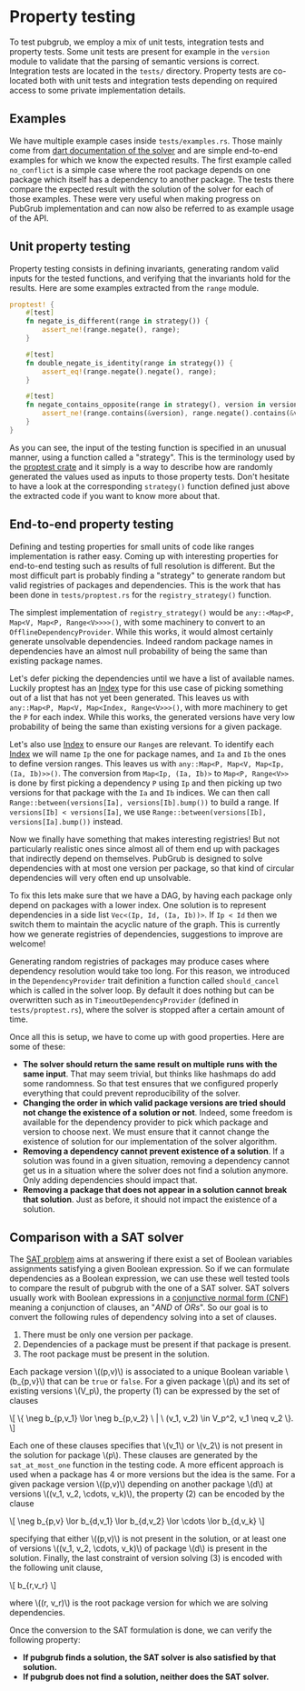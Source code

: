 # Property testing

To test pubgrub, we employ a mix of unit tests, integration tests and property tests.
Some unit tests are present for example in the `version` module to validate
that the parsing of semantic versions is correct.
Integration tests are located in the `tests/` directory.
Property tests are co-located both with unit tests and integration tests
depending on required access to some private implementation details.


## Examples

We have multiple example cases inside `tests/examples.rs`.
Those mainly come from [dart documentation of the solver][dart-solver]
and are simple end-to-end examples for which we know the expected results.
The first example called `no_conflict` is a simple case where
the root package depends on one package which itself has a dependency
to another package.
The tests there compare the expected result with the solution of the solver
for each of those examples.
These were very useful when making progress on PubGrub implementation
and can now also be referred to as example usage of the API.

[dart-solver]: https://github.com/dart-lang/pub/blob/master/doc/solver.md


## Unit property testing

Property testing consists in defining invariants,
generating random valid inputs for the tested functions,
and verifying that the invariants hold for the results.
Here are some examples extracted from the `range` module.

```rust
proptest! {
    #[test]
    fn negate_is_different(range in strategy()) {
        assert_ne!(range.negate(), range);
    }

    #[test]
    fn double_negate_is_identity(range in strategy()) {
        assert_eq!(range.negate().negate(), range);
    }

    #[test]
    fn negate_contains_opposite(range in strategy(), version in version_strat()) {
        assert_ne!(range.contains(&version), range.negate().contains(&version));
    }
}
```

As you can see, the input of the testing function is specified
in an unusual manner, using a function called a "strategy".
This is the terminology used by the [proptest crate][proptest]
and it simply is a way to describe how are randomly generated the values
used as inputs to those property tests.
Don't hesitate to have a look at the corresponding `strategy()` function
defined just above the extracted code if you want to know more about that.

[proptest]: https://altsysrq.github.io/rustdoc/proptest/latest/proptest/index.html


## End-to-end property testing

Defining and testing properties for small units of code
like ranges implementation is rather easy.
Coming up with interesting properties for end-to-end testing
such as results of full resolution is different.
But the most difficult part is probably finding a "strategy"
to generate random but valid registries of packages and dependencies.
This is the work that has been done in `tests/proptest.rs`
for the `registry_strategy()` function.

The simplest implementation of `registry_strategy()` would be
`any::<Map<P, Map<V, Map<P, Range<V>>>>()`, with some machinery to convert to an `OfflineDependencyProvider`.
While this works, it would almost certainly generate unsolvable dependencies.
Indeed random package names in dependencies have an almost null probability
of being the same than existing package names.

Let's defer picking the dependencies until we have a list of available names.
Luckily proptest has an [Index]
type for this use case of picking something out of a list that has not yet been generated.
This leaves us with `any::Map<P, Map<V, Map<Index, Range<V>>>()`,
with more machinery to get the `P` for each index.
While this works, the generated versions have very low probability
of being the same than existing versions for a given package.

[Index]: https://docs.rs/proptest/0.10/proptest/sample/struct.Index.html

Let's also use [Index] to ensure our `Range`s are relevant.
To identify each [Index] we will name `Ip` the one for package names,
and `Ia` and `Ib` the ones to define version ranges.
This leaves us with `any::Map<P, Map<V, Map<Ip, (Ia, Ib)>>()`.
The conversion from `Map<Ip, (Ia, Ib)>` to `Map<P, Range<V>>` is done by first picking
a dependency `P` using `Ip` and then picking up two versions for that package
with the `Ia` and `Ib` indices.
We can then call `Range::between(versions[Ia], versions[Ib].bump())` to build a range.
If `versions[Ib] < versions[Ia]`, we use `Range::between(versions[Ib], versions[Ia].bump())` instead.

Now we finally have something that makes interesting registries! But not particularly realistic ones
since almost all of them end up with packages that indirectly depend on themselves.
PubGrub is designed to solve dependencies with at most one version per package,
so that kind of circular dependencies will very often end up unsolvable.
<!-- One problem solved only to make a new one, -->
<!-- the [pigeonhole principle](https://en.wikipedia.org/wiki/Pigeonhole_principle) strikes again! -->
To fix this lets make sure that we have a DAG,
by having each package only depend on packages with a lower index.
One solution is to represent dependencies in a side list `Vec<(Ip, Id, (Ia, Ib))>`.
If `Ip < Id` then we switch them to maintain the acyclic nature of the graph.
This is currently how we generate registries of dependencies,
suggestions to improve are welcome!

Generating random registries of packages may produce cases
where dependency resolution would take too long.
For this reason, we introduced in the `DependencyProvider` trait definition
a function called `should_cancel` which is called in the solver loop.
By default it does nothing but can be overwritten such as
in `TimeoutDependencyProvider` (defined in `tests/proptest.rs`),
where the solver is stopped after a certain amount of time.

Once all this is setup, we have to come up with good properties.
Here are some of these:

- **The solver should return the same result on multiple runs with the same input**.
  That may seem trivial, but thinks like hashmaps do add some randomness.
  So that test ensures that we configured properly everything
  that could prevent reproducibility of the solver.
- **Changing the order in which valid package versions are tried
  should not change the existence of a solution or not**.
  Indeed, some freedom is available for the dependency provider
  to pick which package and version to choose next.
  We must ensure that it cannot change the existence of solution for
  our implementation of the solver algorithm.
- **Removing a dependency cannot prevent existence of a solution**.
  If a solution was found in a given situation,
  removing a dependency cannot get us in a situation where
  the solver does not find a solution anymore.
  Only adding dependencies should impact that.
- **Removing a package that does not appear in a solution cannot break that solution**.
  Just as before, it should not impact the existence of a solution.


## Comparison with a SAT solver

The [SAT problem](https://en.wikipedia.org/wiki/Boolean_satisfiability_problem)
aims at answering if there exist a set of Boolean variables assignments
satisfying a given Boolean expression.
So if we can formulate dependencies as a Boolean expression,
we can use these well tested tools to compare
the result of pubgrub with the one of a SAT solver.
SAT solvers usually work with Boolean expressions in a
[conjunctive normal form (CNF)](https://en.wikipedia.org/wiki/Conjunctive_normal_form)
meaning a conjunction of clauses, an "_AND_ of _ORs_".
So our goal is to convert the following rules of dependency solving into a set of clauses.

1. There must be only one version per package.
2. Dependencies of a package must be present if that package is present.
3. The root package must be present in the solution.

Each package version \\((p,v)\\) is associated to a unique Boolean variable
\\(b_{p,v}\\) that can be `true` or `false`.
For a given package \\(p\\) and its set of existing versions \\(V_p\\),
the property (1) can be expressed by the set of clauses

\\[ \\{ \neg b_{p,v_1} \lor \neg b_{p,v_2} \ | \ (v_1, v_2) \in V_p^2, v_1 \neq v_2 \\}. \\]

Each one of these clauses specifies that \\(v_1\\) or \\(v_2\\) is not present
in the solution for package \\(p\\).
These clauses are generated by the `sat_at_most_one` function in the testing code.
A more efficent approach is used when a package has 4 or more versions
but the idea is the same.
For a given package version \\((p,v)\\) depending on another package \\(d\\)
at versions \\((v_1, v_2, \cdots, v_k)\\), the property (2) can be encoded by the clause

\\[ \neg b_{p,v} \lor b_{d,v_1} \lor b_{d,v_2} \lor \cdots \lor b_{d,v_k} \\]

specifying that either \\((p,v)\\) is not present in the solution,
or at least one of versions \\((v_1, v_2, \cdots, v_k)\\) of package \\(d\\)
is present in the solution.
Finally, the last constraint of version solving (3) is encoded with the following unit clause,

\\[ b_{r,v_r} \\]

where \\((r, v_r)\\) is the root package version for which we are solving dependencies.

Once the conversion to the SAT formulation is done,
we can verify the following property:

- **If pubgrub finds a solution, the SAT solver is also satisfied by that solution.**
- **If pubgrub does not find a solution, neither does the SAT solver.**
